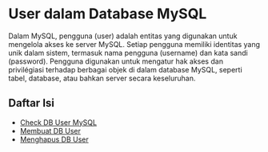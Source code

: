 # User dalam Database MySQL

Dalam MySQL, pengguna (user) adalah entitas yang digunakan untuk mengelola akses ke server MySQL. Setiap pengguna memiliki identitas yang unik dalam sistem, termasuk nama pengguna (username) dan kata sandi (password). Pengguna digunakan untuk mengatur hak akses dan privilégiasi terhadap berbagai objek di dalam database MySQL, seperti tabel, database, atau bahkan server secara keseluruhan.

## Daftar Isi

- <a href="CHECK_USER.md">Check DB User MySQL</a>
- <a href="CREATE_USER.md">Membuat DB User</a>
- <a href="DELETE_USER.md">Menghapus DB User</a>
